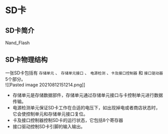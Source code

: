 # SD卡
## SD卡简介
Nand_Flash

## SD卡物理结构
一张SD卡包括有 `存储单元` 、 `存储单元接口` 、 `电源检测` 、`卡及接口控制器` 和 `接口驱动器` 5个部分。  
![[Pasted image 20210812151214.png]]

+ 存储单元是存储数据部件，存储单元通过存储单元接口与卡控制单元进行数据传输。
+ 电源检测单元保证SD卡工作在合适的电压下，如出现掉电或者商店状态时，它会使控制单元和存储单元接口复位。
+ 卡及接口控制器控制SD卡的运行状态，它包括8个寄存器
+ 接口驱动控制SD卡引脚的输入输出。
